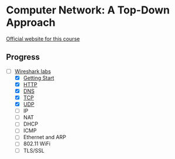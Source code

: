 # Computer Network: A Top-Down Approach

[Official website for this course](https://gaia.cs.umass.edu/kurose_ross/index.php)

## Progress
- [ ] [Wireshark labs](./wireshark-labs/)
  - [x] [Getting Start](./wireshark-labs/getting-start/)
  - [x] [HTTP](./wireshark-labs/http/)
  - [x] [DNS](./wireshark-labs/dns/)
  - [x] [TCP](./wireshark-labs/tcp/)
  - [x] [UDP](./wireshark-labs/udp/)
  - [ ] IP
  - [ ] NAT
  - [ ] DHCP
  - [ ] ICMP
  - [ ] Ethernet and ARP
  - [ ] 802.11 WiFi
  - [ ] TLS/SSL
